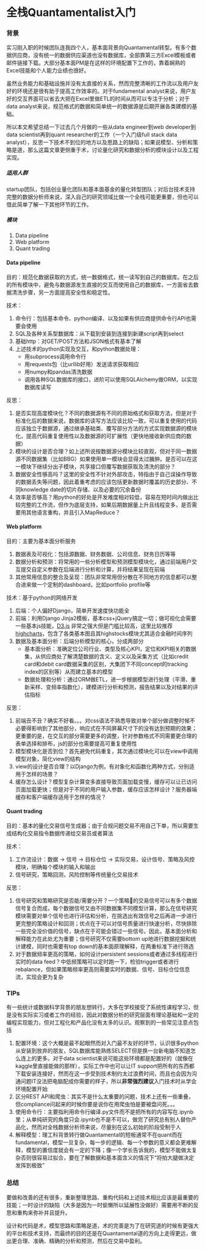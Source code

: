 # 全栈Quantamentalist入门

### 背景

实习刚入职的时候团队连我四个人，基本面背景向Quantamental转型。有多个数据供应商，没有统一的数据供应渠道也没有数据库，全部靠第三方Excel模板或者邮件链接下载。大部分基本面PM是在这样的环境配置下工作的，靠着娴熟的Excel技能和个人能力业绩也很好。

虽然业务能力和基础设施并没有太直接的关系，然而完整清晰的工作流以及用户友好的环境还是很有助于提高工作效率的。对于fundamental analyst来说，用户友好的交互界面可以省去大把在Excel里做ETL的时间从而可以专注于分析；对于data analyst来说，规范格式的数据和简单统一的数据源是后期开展各类建模的基础。

所以本文希望总结一下过去几个月做的一些从data engineer到web developer到data scientist再到quant researcher的工作（一个入门级full stack data analyst），反思一下技术不到位的地方以及思路上的缺陷；如果说模型、分析和策略是道，那么这篇文章更侧重于术，讨论量化研究和数据分析的模块设计以及工程实现。

##### 适用人群

startup团队，包括创业量化团队和基本面基金的量化转型团队；对后台技术支持完整的数据分析师来说，深入自己的研究领域比做一个全栈可能更重要，但也可以借此简单了解一下其他环节的工作。

##### 模块

1. Data pipeline
2. Web platform
3. Quant trading

#### Data pipeline

目的：规范化数据获取的方式，统一数据格式，统一读写到自己的数据库。在之后的所有模块中，避免与数据源发生直接的交互而使用自己的数据库，一方面省去数据清洗步骤，另一方面提高安全性和稳定性。

技术：

1. 命令行：包括基本命令、python编译、以及如果有供应商提供命令行API也需要会使用
2. SQL及各种关系型数据库：从下载到安装到连接到新建script再到select
3. 基础http：对GET/POST方法和JSON格式有基本了解
4. 上述技术的python实现及交互，和python数据处理：
   - 用subprocess调用命令行
   - 用requests包（比urllib好用）发送请求获取相应
   - 用numpy和pandas清洗数据
   - 调用各种SQL数据库的接口，进阶可以使用SQLAlchemy做ORM，以实现数据库读写

反思：

1. 是否实现高度模块化？不同的数据源有不同的原始格式和获取方法，但是对于标准化后的数据来说，数据库的读写方法应该比较一致，可以重复使用的代码应该独立于数据源，通过继承基础类、覆写部分方法的方式实现数据源的模块化，提高代码重复使用性以及数据源的可扩展性（更快地接收新供应商的数据）
2. 模块的设计是否合理？如上述所说按数据源分模块比较直观，但对于同一数据源不同数据集（比如BBG）如果使用单一模块会显得太过臃肿。是否可以在这一模块下继续分出子模块，共享接口但覆写数据获取及清洗的部分？
3. 数据安全性够高吗？这里的安全性不针对外部攻击，特指由于自己误操作导致的数据丢失等问题，因此着重考虑的应该包括更新数据时覆盖的历史部分、不同knowledge date的切片存储、以及必要的冗余备份
4. 效率是否够高？用python的好处是开发难度相对较低，容易在短时间内做出比较完整的工作流，但作为底层支持，如果后期数据量上升且线程变多，是否需要用其他语言重构，并且引入MapReduce？

#### Web platform

目的：主要为基本面分析服务

1. 数据表及可视化：包括源数据、财务数据、公司信息、财务日历等等
2. 数据分析和预测：将常用的一些分析模型和预测模型模块化，通过前端用户交互提交自定义参数在后端进行分析和计算，并将结果呈现在前端
3. 其他常用信息的整合及呈现：团队非常常用但分散在不同地方的信息都可以整合进来做一个定制的dashboard，比如portfolio profile等

技术：基于python的网络开发

1. 后端：个人偏好Django，简单开发速度快功能全
2. 前端：利用Django Jinja2模板，基本css+jQuery搞定一切；做可视化会需要一些基本js技能，[D3.js][d3] 非常之强大但是门槛比较高，这里比较推荐[highcharts][highcharts]，包含了各类基本图且其highstocks模块尤其适合金融时间序列
3. 数据及基本面分析：后端分析模型的核心，分成两部分
   - 基本面分析：准确定位公司行业、类型及核心KPI，定位和KPI相关的数据集，从供应商处了解清楚数据的含义、定义以及采集方式（比如credit card和debit card数据采集的区别，大集团下不同concept的tracking index的区别等）从而建立基本的模型
   - 数据处理和分析：通过ORM做ETL，进一步根据模型进行处理（平滑、重新采样、变频率指数化），建模进行分析和预测，报告结果以及对结果的评估指标

反思：

1. 前端丑不丑？确实不好看。。。对css语法不熟悉导致对单个部分做调整时候不必要得影响到了其他部分，响应式在不同屏幕尺寸下的没有达到预期的效果；更重要的是，在交互的部分需要更多的调整，针对参数格式不同需要更合理的表单选择和排布，js的部分也需要提高可重复使用性
2. 模型模块化是否到位？首先避免代码重复，其次通过模块化可以在view中调用模型对象，简化view的结构
3. view的设计是否合理？以Django为例，有对象化和函数化两种方式，分别适用于怎样的场景？
4. 缓存怎么设计？模型复杂计算变多直接导致页面加载变慢，缓存可以让已访问页面加载更快；但是对于不同的用户输入参数，缓存应该怎样设计？服务器端缓存和客户端缓存适用于怎样的情况？

#### Quant trading

目的：基本的量化交易信号生成器；由于合规问题交易不用自己下单，所以需要生成结构化交易指令数据传递给交易员或者算法

技术：

1. 工作流设计：数据 -> 信号 -> 目标仓位 -> 实际交易，设计信号、策略及风控模块，明确每个模块的输入和输出
2. 信号研究，策略回测，风险控制等传统量化交易技术

反思：

1. 信号研究和策略研究是否能/需要分开？一个策略的交易信号可以有多个数据信号复合而成，每个数据信号又由不同数据集不同模型计算，那么在信号研究模块需要对单个信号也进行评估和分析，在挑选出有效信号之后再进一步进行更完整的策略设计和回测；优点在于可以对信号质量进行快速分析，尽快排除一些完全没价值的信号，缺点在于可能会错过一些信号。因此，基本面分析和解释能力在此处尤为重要；信号研究不仅需要bottom up地进行数据挖掘和统计建模，同时也需要有top down的基本面原理解释，在两重标准下进行筛选
2. 对于数据频率更高的策略，如何设计persistent sessions或者通过多线程进行实时的data feed？中低频策略可以定时跑一下，检验trigger或者进行rebalance，但如果策略频率更高则需要实时的数据、信号、目标仓位信息流，实现会更为复杂

### TIPs

有一些统计或数据科学背景的朋友想转行，大多在学校接受了系统性课程学习，但是没有实际实习或者工作的经验，因此对数据分析的研究层面有理论基础和一定的编程实现能力，但对工程化和产品化没有太多的认识。观察到的一些常见注意点包括

1. 配置环境：这个大概是最不起眼然而对入门最不友好的环节，认识很多python从安装到放弃的朋友，SQL数据库能熟练SELECT但是换一台新电脑不知道怎么连上的更多。对于data scientist来说可能这些环境都是配置好的（就像在kaggle里直接能做的那样），实际工作中也可以让IT support把所有的东西都下载安装连接好，然而在这一步受到技术制约太过浪费时间，而且也会因为沟通问题IT没法把电脑配成你需要的样子，所以**非常强烈建议**入门技术时从学会环境配置开始
2. 区分REST API和爬虫：其实不是什么太重要的问题，技术上还有一些重叠，但compliance问起来的时候你要是说你在用爬虫怕是要被盘问死。。。
3. 使用命令行：主要指利用命令行编译.py文件而不是把所有的内容写在.ipynb里；从单纯研究的角度只会.ipynb也不是不可以，做完了研究总有别人替你产品化，然而对全栈数据分析师来说，尽量别在这么初始的阶段受制于人
4. 解释模型：理工科背景转行做Quantamental的短板通常不在quant而在fundamental，模型一旦复杂，每一步的逻辑、每一个参数的意义都会更难解释，模型的置信度就会有一定的下降；像一个学长告诉我的，模型不能做太复杂否则很容易过拟合，要在了解数据和基本面含义的情况下“将拍大腿做决定发挥到极致”

### 总结

要做和改善的还有很多，重新整理思路、重构代码和上述技术相比应该是最重要的技能；一时设计的缺陷（大多是因为一时偷懒所以延展性没做好）需要用不断的反思和重构来弥补并且提升。

设计和代码是术，模型思路和策略是道，术的完善是为了在研究道的时候有更强大的平台和技术支持，而最终的目的还是在Quantamental道的方向上走得更远，做出更合理、准确、精确的分析和预测，然后在交易中盈利。

[d3]: https://d3js.org/
[highcharts]: https://www.highcharts.com/